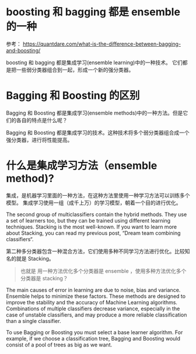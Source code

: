 # boosting 和 bagging 都是 ensemble 的一种
参考： https://quantdare.com/what-is-the-difference-between-bagging-and-boosting/

boosting 和 bagging 都是集成学习(ensemble learning)中的一种技术。
它们都是把一些弱分类器组合到一起，形成一个新的强分类器。

# Bagging 和 Boosting 的区别

Bagging 和 Boosting 都是集成学习(ensemble methods)中的一种方法。但是它们的各自的特点是什么呢？
 
Bagging 和 Boosting 都是集成学习的技术。这种技术将多个弱分类器组合成一个强分类器，进行将性能提高。


# 什么是集成学习方法（ensemble method)?
集成，是机器学习里面的一种方法，在这种方法里使用一种学习方法可以训练多个模型。
集成学习使用一组（成千上万）的学习模型，朝着一个目的进行优化。

The second group of multiclassifiers contain the hybrid methods. They use a set of learners too, but they can be trained using different learning techniques. Stacking is the most well-known. If you want to learn more about Stacking, you can read my previous post, “Dream team combining classifiers“.

第二种多分类器包含一种混合方法，它们使用多种不同学习方法进行优化。比较知名的就是 Stacking。

> 也就是 用一种方法优化多个分类器是 ensemble ，使用多种方法优化多个分类器是 stacking？

The main causes of error in learning are due to noise, bias and variance. Ensemble helps to minimize these factors. These methods are designed to improve the stability and the accuracy of Machine Learning algorithms. Combinations of multiple classifiers decrease variance, especially in the case of unstable classifiers, and may produce a more reliable classification than a single classifier.

To use Bagging or Boosting you must select a base learner algorithm. For example, if we choose a classification tree, Bagging and Boosting would consist of a pool of trees as big as we want.
